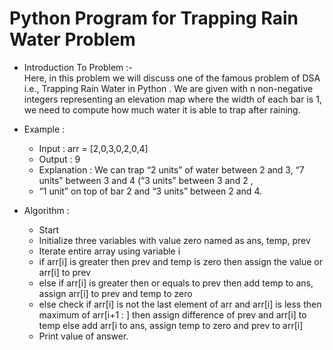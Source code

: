 # Python Program for Trapping Rain Water Problem

* Introduction To Problem :-<br>
	Here, in this problem we will discuss one of the famous problem of DSA i.e., Trapping Rain Water in Python .
	We are given with n non-negative integers representing an elevation map where the width of each bar is 1,
	we need to compute how much water it is able to trap after raining.
	
* Example :
	* Input : arr = [2,0,3,0,2,0,4]
	* Output : 9
	*	Explanation : We can trap “2 units” of water between 2 and 3, “7 units” between 3 and 4 (“3 units” between 3 and 2 , 
	*	“1 unit” on top of bar 2 and “3 units” between 2 and 4.

* Algorithm :
	* Start
	* Initialize three variables with value zero named as ans, temp, prev
	* Iterate entire array using variable i
	* if arr[i] is greater then prev and temp is zero then assign the value or arr[i] to prev
	* else if arr[i] is greater then or equals to prev then add temp to ans, assign arr[i] to prev and temp to zero
	* else check if arr[i] is not the last element of arr and arr[i] is less then maximum of arr[i+1 : ] then assign difference of prev and arr[i] to temp else add arr[i to ans, assign temp to zero and prev to arr[i]
	* Print value of answer.
